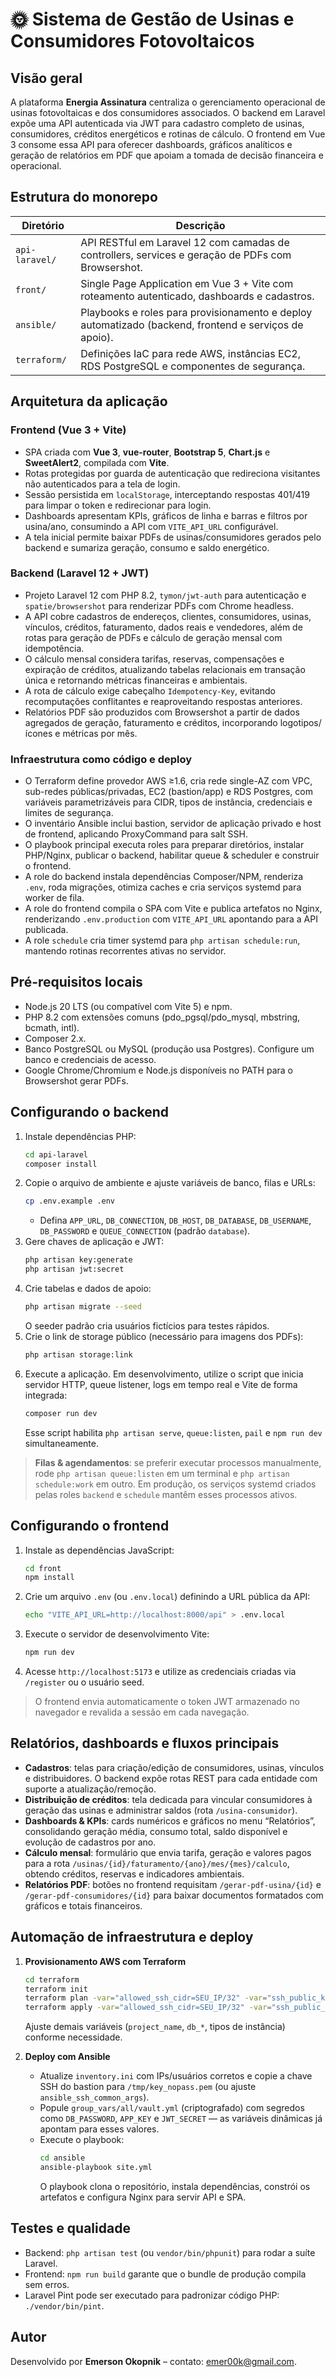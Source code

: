 # 🌞 Sistema de Gestão de Usinas e Consumidores Fotovoltaicos

## Visão geral
A plataforma **Energia Assinatura** centraliza o gerenciamento operacional de usinas fotovoltaicas e dos consumidores
associados. O backend em Laravel expõe uma API autenticada via JWT para cadastro completo de usinas, consumidores,
créditos energéticos e rotinas de cálculo. O frontend em Vue 3 consome essa API para oferecer dashboards, gráficos
analíticos e geração de relatórios em PDF que apoiam a tomada de decisão financeira e operacional.

## Estrutura do monorepo
| Diretório | Descrição |
|-----------|-----------|
| `api-laravel/` | API RESTful em Laravel 12 com camadas de controllers, services e geração de PDFs com Browsershot. |
| `front/` | Single Page Application em Vue 3 + Vite com roteamento autenticado, dashboards e cadastros. |
| `ansible/` | Playbooks e roles para provisionamento e deploy automatizado (backend, frontend e serviços de apoio). |
| `terraform/` | Definições IaC para rede AWS, instâncias EC2, RDS PostgreSQL e componentes de segurança. |

## Arquitetura da aplicação
### Frontend (Vue 3 + Vite)
- SPA criada com **Vue 3**, **vue-router**, **Bootstrap 5**, **Chart.js** e **SweetAlert2**, compilada com **Vite**.
- Rotas protegidas por guarda de autenticação que redireciona visitantes não autenticados para a tela de login.
- Sessão persistida em `localStorage`, interceptando respostas 401/419 para limpar o token e redirecionar para login.
- Dashboards apresentam KPIs, gráficos de linha e barras e filtros por usina/ano, consumindo a API com `VITE_API_URL` configurável.
- A tela inicial permite baixar PDFs de usinas/consumidores gerados pelo backend e sumariza geração, consumo e saldo energético.

### Backend (Laravel 12 + JWT)
- Projeto Laravel 12 com PHP 8.2, `tymon/jwt-auth` para autenticação e `spatie/browsershot` para renderizar PDFs com Chrome headless.
- A API cobre cadastros de endereços, clientes, consumidores, usinas, vínculos, créditos, faturamento, dados reais e vendedores, além de rotas para geração de PDFs e cálculo de geração mensal com idempotência.
- O cálculo mensal considera tarifas, reservas, compensações e expiração de créditos, atualizando tabelas relacionais em transação única e retornando métricas financeiras e ambientais.
- A rota de cálculo exige cabeçalho `Idempotency-Key`, evitando recomputações conflitantes e reaproveitando respostas anteriores.
- Relatórios PDF são produzidos com Browsershot a partir de dados agregados de geração, faturamento e créditos, incorporando logotipos/ícones e métricas por mês.

### Infraestrutura como código e deploy
- O Terraform define provedor AWS ≥1.6, cria rede single-AZ com VPC, sub-redes públicas/privadas, EC2 (bastion/app) e RDS Postgres, com variáveis parametrizáveis para CIDR, tipos de instância, credenciais e limites de segurança.
- O inventário Ansible inclui bastion, servidor de aplicação privado e host de frontend, aplicando ProxyCommand para salt SSH.
- O playbook principal executa roles para preparar diretórios, instalar PHP/Nginx, publicar o backend, habilitar queue & scheduler e construir o frontend.
- A role do backend instala dependências Composer/NPM, renderiza `.env`, roda migrações, otimiza caches e cria serviços systemd para worker de fila.
- A role do frontend compila o SPA com Vite e publica artefatos no Nginx, renderizando `.env.production` com `VITE_API_URL` apontando para a API publicada.
- A role `schedule` cria timer systemd para `php artisan schedule:run`, mantendo rotinas recorrentes ativas no servidor.

## Pré-requisitos locais
- Node.js 20 LTS (ou compatível com Vite 5) e npm.
- PHP 8.2 com extensões comuns (pdo_pgsql/pdo_mysql, mbstring, bcmath, intl).
- Composer 2.x.
- Banco PostgreSQL ou MySQL (produção usa Postgres). Configure um banco e credenciais de acesso.
- Google Chrome/Chromium e Node.js disponíveis no PATH para o Browsershot gerar PDFs.

## Configurando o backend
1. Instale dependências PHP:
   ```bash
   cd api-laravel
   composer install
   ```
2. Copie o arquivo de ambiente e ajuste variáveis de banco, filas e URLs:
   ```bash
   cp .env.example .env
   ```
   - Defina `APP_URL`, `DB_CONNECTION`, `DB_HOST`, `DB_DATABASE`, `DB_USERNAME`, `DB_PASSWORD` e `QUEUE_CONNECTION` (padrão `database`).
3. Gere chaves de aplicação e JWT:
   ```bash
   php artisan key:generate
   php artisan jwt:secret
   ```
4. Crie tabelas e dados de apoio:
   ```bash
   php artisan migrate --seed
   ```
   O seeder padrão cria usuários fictícios para testes rápidos.
5. Crie o link de storage público (necessário para imagens dos PDFs):
   ```bash
   php artisan storage:link
   ```
6. Execute a aplicação. Em desenvolvimento, utilize o script que inicia servidor HTTP, queue listener, logs em tempo real e Vite de forma integrada:
   ```bash
   composer run dev
   ```
   Esse script habilita `php artisan serve`, `queue:listen`, `pail` e `npm run dev` simultaneamente.

> **Filas & agendamentos**: se preferir executar processos manualmente, rode `php artisan queue:listen` em um terminal e `php artisan schedule:work` em outro. Em produção, os serviços systemd criados pelas roles `backend` e `schedule` mantêm esses processos ativos.

## Configurando o frontend
1. Instale as dependências JavaScript:
   ```bash
   cd front
   npm install
   ```
2. Crie um arquivo `.env` (ou `.env.local`) definindo a URL pública da API:
   ```bash
   echo "VITE_API_URL=http://localhost:8000/api" > .env.local
   ```
3. Execute o servidor de desenvolvimento Vite:
   ```bash
   npm run dev
   ```
4. Acesse `http://localhost:5173` e utilize as credenciais criadas via `/register` ou o usuário seed.

> O frontend envia automaticamente o token JWT armazenado no navegador e revalida a sessão em cada navegação.

## Relatórios, dashboards e fluxos principais
- **Cadastros**: telas para criação/edição de consumidores, usinas, vínculos e distribuidores. O backend expõe rotas REST para cada entidade com suporte a atualização/remoção.
- **Distribuição de créditos**: tela dedicada para vincular consumidores à geração das usinas e administrar saldos (rota `/usina-consumidor`).
- **Dashboards & KPIs**: cards numéricos e gráficos no menu “Relatórios”, consolidando geração média, consumo total, saldo disponível e evolução de cadastros por ano.
- **Cálculo mensal**: formulário que envia tarifa, geração e valores pagos para a rota `/usinas/{id}/faturamento/{ano}/mes/{mes}/calculo`, obtendo créditos, reservas e indicadores ambientais.
- **Relatórios PDF**: botões no frontend requisitam `/gerar-pdf-usina/{id}` e `/gerar-pdf-consumidores/{id}` para baixar documentos formatados com gráficos e totais financeiros.

## Automação de infraestrutura e deploy
1. **Provisionamento AWS com Terraform**
   ```bash
   cd terraform
   terraform init
   terraform plan -var="allowed_ssh_cidr=SEU_IP/32" -var="ssh_public_key=..."
   terraform apply -var="allowed_ssh_cidr=SEU_IP/32" -var="ssh_public_key=..."
   ```
   Ajuste demais variáveis (`project_name`, `db_*`, tipos de instância) conforme necessidade.

2. **Deploy com Ansible**
   - Atualize `inventory.ini` com IPs/usuários corretos e copie a chave SSH do bastion para `/tmp/key_nopass.pem` (ou ajuste `ansible_ssh_common_args`).
   - Popule `group_vars/all/vault.yml` (criptografado) com segredos como `DB_PASSWORD`, `APP_KEY` e `JWT_SECRET` — as variáveis dinâmicas já apontam para esses valores.
   - Execute o playbook:
     ```bash
     cd ansible
     ansible-playbook site.yml
     ```
     O playbook clona o repositório, instala dependências, constrói os artefatos e configura Nginx para servir API e SPA.

## Testes e qualidade
- Backend: `php artisan test` (ou `vendor/bin/phpunit`) para rodar a suíte Laravel.
- Frontend: `npm run build` garante que o bundle de produção compila sem erros.
- Laravel Pint pode ser executado para padronizar código PHP: `./vendor/bin/pint`.

## Autor
Desenvolvido por **Emerson Okopnik** – contato: <emer00k@gmail.com>.